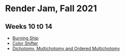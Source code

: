 # Render Jam, Fall 2021

## Weeks 10 t0 14

- [Burning Ship](./BurningShip/index.html)
- [Color Shifter](./ColorShifter/index.html)
- [Dichotomy, Multichotomy and Ordered Multichotomy](./*-tomy/index.html)


